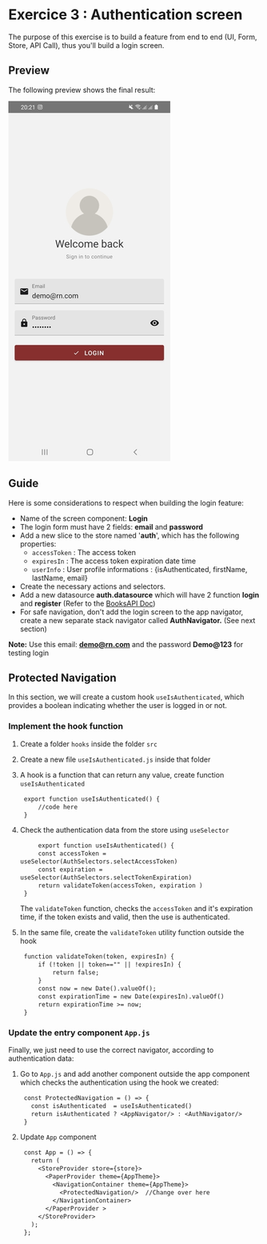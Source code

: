 # Exercice 3 : Authentication screen

The purpose of this exercise is to build a feature from end to end (UI, Form, Store, API Call), thus you'll build a login screen.


## Preview

The following preview shows the final result:

![Preview](_res/exercice3.jpg)

## Guide
Here is some considerations to respect when building the login feature:

 - Name of the screen component: **Login**
 - The login form must have 2 fields: **email** and **password**
 - Add a new slice to the store named '**auth**', which has the following properties:
	 - `accessToken` : The access token
	 - `expiresIn` : The access token expiration date time
	 - `userInfo` : User profile informations : {isAuthenticated, firstName, lastName, email}
- Create the necessary actions and selectors.
- Add a new datasource **auth.datasource** which will have 2 function **login** and **register** (Refer to the [BooksAPI Doc](https://books-app-rn.azurewebsites.net/index.html))
- For safe navigation, don't add the login screen to the app navigator, create a new separate stack navigator called **AuthNavigator.** (See next section)

**Note:** Use this email: **demo@rn.com** and the password **Demo@123** for testing login



## Protected Navigation
In this section, we will create a custom hook `useIsAuthenticated`, which provides a boolean indicating whether the user is logged in or not.


### Implement the hook function

1. Create a folder `hooks` inside the folder `src`
2. Create a new file `useIsAuthenticated.js` inside that folder
3. A hook is a function that can return any value, create function `useIsAuthenticated`

		export function useIsAuthenticated() {
		    //code here
		}
		
4. Check the authentication data from the store using `useSelector`

			export function useIsAuthenticated() { 
		    const accessToken = useSelector(AuthSelectors.selectAccessToken)
		    const expiration = useSelector(AuthSelectors.selectTokenExpiration) 
		    return validateToken(accessToken, expiration )
		}
 
	The `validateToken` function, checks the `accessToken` and it's expiration time, if the token exists and valid, then the use is authenticated.

5. In the same file, create the `validateToken` utility function outside the hook

		function validateToken(token, expiresIn) {
		    if (!token || token=="" || !expiresIn) {
		        return false;
		    } 
		    const now = new Date().valueOf();
		    const expirationTime = new Date(expiresIn).valueOf()
		    return expirationTime >= now;
		}


###  Update the entry component `App.js` 

Finally, we just need to use the correct navigator, according to authentication data:
1. Go to `App.js` and add another component outside the app component which checks the authentication using the hook we created:
		
		const ProtectedNavigation = () => {
		  const isAuthenticated  = useIsAuthenticated()
		  return isAuthenticated ? <AppNavigator/> : <AuthNavigator/>
		}
2. Update `App` component

		const App = () => {
		  return (
		    <StoreProvider store={store}>
		      <PaperProvider theme={AppTheme}>
		        <NavigationContainer theme={AppTheme}>
		          <ProtectedNavigation/>  //Change over here
		        </NavigationContainer>
		      </PaperProvider >
		    </StoreProvider>
		  );
		};

